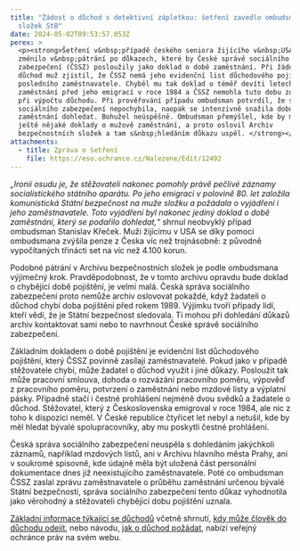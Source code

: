 ```yaml
---
title: "Žádost o důchod s detektivní zápletkou: šetření zavedlo ombudsmana až do
  složek StB"
date: 2024-05-02T09:53:57.053Z
perex: >
  <p><strong>Šetření v&nbsp;případě českého seniora žijícího v&nbsp;USA se
  změnilo v&nbsp;pátrání po důkazech, které by České správě sociálního
  zabezpečení (ČSSZ) posloužily jako doklad o době zaměstnání. Při žádosti o
  důchod muž zjistil, že ČSSZ nemá jeho evidenční list důchodového pojištění od
  posledního zaměstnavatele. Chyběl mu tak doklad o téměř devíti letech
  zaměstnání před jeho emigrací v roce 1984 a ČSSZ nemohla tuto dobu zohlednit
  při výpočtu důchodu. Při prověřování případu ombudsman potvrdil, že správa
  sociálního zabezpečení nepochybila, naopak se intenzivně snažila dobu mužova
  zaměstnání dohledat. Bohužel neúspěšně. Ombudsman přemýšlel, kde by mohly být
  ještě nějaké doklady o mužově zaměstnání, a proto oslovil Archiv
  bezpečnostních složek a tam s&nbsp;hledáním důkazu uspěl. </strong></p>
attachments:
  - title: Zpráva o šetření
    file: https://eso.ochrance.cz/Nalezene/Edit/12492
---
```

<p><em>&bdquo;Ironií osudu je, že stěžovateli nakonec pomohly právě pečlivé záznamy socialistického státního aparátu. Po jeho emigraci v&nbsp;polovině 80. let založila komunistická Státní bezpečnost na muže složku a požádala o vyjádření i jeho zaměstnavatele. Toto vyjádření byl nakonec jediný doklad o době zaměstnání, který se podařilo dohledat,&ldquo;</em> shrnul neobvyklý případ ombudsman Stanislav Křeček. Muži žijícímu v&nbsp;USA se díky pomoci ombudsmana zvýšila penze z Česka víc než trojnásobně: z&nbsp;původně vypočítaných třinácti set na víc než 4.100 korun.</p>

<p>Podobné pátrání v&nbsp;Archivu bezpečnostních složek je podle ombudsmana výjimečný krok. Pravděpodobnost, že v tomto archivu opravdu bude doklad o chybějící době pojištění, je velmi malá. Česká správa sociálního zabezpečení proto nemůže archiv oslovovat pokaždé, když žadateli o důchod chybí doba pojištění před rokem 1989. Výjimku tvoří případy lidí, kteří vědí, že je Státní bezpečnost sledovala. Ti mohou při dohledání důkazů archiv kontaktovat sami nebo to navrhnout České správě sociálního zabezpečení.</p>

<p>Základním dokladem o době pojištění je evidenční list důchodového pojištění, který ČSSZ povinně zasílají zaměstnavatelé. Pokud jako v&nbsp;případě stěžovatele chybí, může žadatel o důchod využít i jiné důkazy. Posloužit tak může pracovní smlouva, dohoda o rozvázání pracovního poměru, výpověď z pracovního poměru, potvrzení o zaměstnání nebo mzdové listy a výplatní pásky. Případně stačí i čestné prohlášení nejméně dvou svědků a žadatele o důchod. Stěžovatel, který z&nbsp;Československa emigroval v&nbsp;roce 1984, ale nic z toho k&nbsp;dispozici neměl. V&nbsp;České republice čtyřicet let nebyl a netušil, kde by měl hledat bývalé spolupracovníky, aby mu poskytli čestné prohlášení.</p>

<p>Česká správa sociálního zabezpečení neuspěla s&nbsp;dohledáním jakýchkoli záznamů, například mzdových listů, ani v&nbsp;Archivu hlavního města Prahy, ani v&nbsp;soukromé spisovně, kde údajně měla být uložená část personální dokumentace dnes již neexistujícího zaměstnavatele. Poté co ombudsman ČSSZ zaslal zprávu zaměstnavatele o průběhu zaměstnání určenou bývalé Státní bezpečnosti, správa sociálního zabezpečení tento důkaz vyhodnotila jako věrohodný a stěžovateli chybějící dobu pojištění uznala.</p>

<p><a href="https://www.ochrance.cz/situace/duchody/">Základní informace týkající se důchodů</a> včetně shrnutí, <a href="https://www.ochrance.cz/letaky/kdy_mohu_odejit_do_starobniho_duchodu_kancelar/kdy_mohu_odejit_do_duchodu.pdf">kdy může člověk do důchodu odejít</a>, nebo návodu, <a href="https://www.ochrance.cz/letaky/jak_pozadat_o_duchod/jak_pozadat_o_duchod.pdf">jak o důchod požádat</a>, nabízí veřejný ochránce práv na svém webu.</p>
